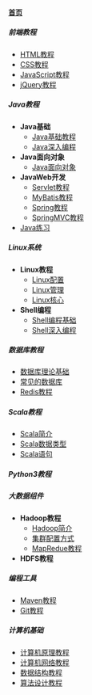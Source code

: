 #### [首页](?file=home-首页)

##### 前端教程

- [HTML教程](?file=01-前端教程/001-HTML教程 "HTML教程")
- [CSS教程](?file=01-前端教程/002-CSS教程 "CSS教程")
- [JavaScript教程](?file=01-前端教程/003-JavaScript教程 "JavaScript教程")
- [jQuery教程](?file=01-前端教程/004-jQuery教程 "jQuery教程")

##### Java教程

- **Java基础**
	- [Java基础教程](?file=02-Java教程/01-Java基础/001-Java基础教程 "Java基础教程")
	- [Java深入编程](?file=02-Java教程/01-Java基础/002-Java深入编程 "Java深入编程")
- **Java面向对象**
	- [Java面向对象](?file=02-Java教程/02-Java面向对象/001-Java面向对象 "Java面向对象")
- **JavaWeb开发**
	- [Servlet教程](?file=02-Java教程/03-JavaWeb开发/001-Servlet教程 "Servlet教程")
	- [MyBatis教程](?file=02-Java教程/03-JavaWeb开发/002-MyBatis教程 "MyBatis教程")
	- [Spring教程](?file=02-Java教程/03-JavaWeb开发/003-Spring教程 "Spring教程")
	- [SpringMVC教程](?file=02-Java教程/03-JavaWeb开发/004-SpringMVC教程 "SpringMVC教程")
- [Java练习](?file=02-Java教程/04-Java练习 "Java练习")

##### Linux系统

- **Linux教程**
	- [Linux配置](?file=03-Linux系统/01-Linux教程/001-Linux配置 "Linux配置")
	- [Linux管理](?file=03-Linux系统/01-Linux教程/002-Linux管理 "Linux管理")
	- [Linux核心](?file=03-Linux系统/01-Linux教程/003-Linux核心 "Linux核心")
- **Shell编程**
	- [Shell编程基础](?file=03-Linux系统/02-Shell编程/001-Shell编程基础 "Shell编程基础")
	- [Shell深入编程](?file=03-Linux系统/02-Shell编程/002-Shell深入编程 "Shell深入编程")

##### 数据库教程
- [数据库理论基础](?file=04-数据库教程/001-数据库理论基础 "数据库理论基础")
- [常见的数据库](?file=04-数据库教程/002-常见的数据库 "常见的数据库")
- [Redis教程](?file=04-数据库教程/003-Redis教程 "Redis教程")

##### Scala教程
- [Scala简介](?file=05-Scala教程/001-Scala简介 "Scala简介")
- [Scala数据类型](?file=05-Scala教程/002-Scala数据类型 "Scala数据类型")
- [Scala语句](?file=05-Scala教程/003-Scala语句 "Scala语句")

##### Python3教程

##### 大数据组件
- **Hadoop教程**
	- [Hadoop简介](?file=07-大数据组件/01-Hadoop教程/001-Hadoop简介 "Hadoop简介")
	- [集群配置方式](?file=07-大数据组件/01-Hadoop教程/002-集群配置方式 "集群配置方式")
	- [MapRedue教程](?file=07-大数据组件/01-Hadoop教程/003-MapRedue教程 "MapRedue教程")
- **HDFS教程**

##### 编程工具
- [Maven教程](?file=08-编程工具/001-Maven教程 "Maven教程")
- [Git教程](?file=08-编程工具/002-Git教程 "Git教程")

##### 计算机基础
- [计算机原理教程](?file=09-计算机基础/001-计算机原理教程 "计算机原理教程")
- [计算机网络教程](?file=09-计算机基础/002-计算机网络教程 "计算机网络教程")
- [数据结构教程](?file=09-计算机基础/003-数据结构教程 "数据结构教程")
- [算法设计教程](?file=09-计算机基础/004-算法设计教程 "算法设计教程")